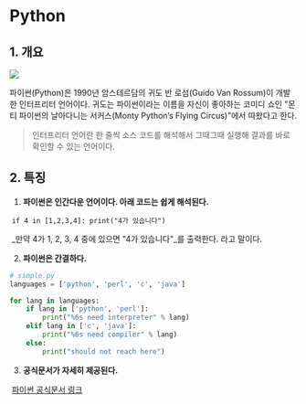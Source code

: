# Python



## 1. 개요

![](https://wikidocs.net/images/page/5/pahkey_KRRKrp.png)

파이썬(Python)은 1990년 암스테르담의 귀도 반 로섬(Guido Van Rossum)이 개발한 인터프리터 언어이다. 귀도는 파이썬이라는 이름을 자신이 좋아하는 코미디 쇼인 "몬티 파이썬의 날아다니는 서커스(Monty Python’s Flying Circus)"에서 따왔다고 한다.

> 인터프리터 언어란 한 줄씩 소스 코드를 해석해서 그때그때 실행해 결과를 바로 확인할 수 있는 언어이다.



## 2. 특징

1. __파이썬은 인간다운 언어이다. 아래 코드는 쉽게 해석된다.__

​		`if 4 in [1,2,3,4]: print("4가 있습니다")`

​		_만약 4가 1, 2, 3, 4 중에 있으면 "4가 있습니다"_를 출력한다. 라고 말이다.

2. __파이썬은 간결하다.__

```python
# simple.py	
languages = ['python', 'perl', 'c', 'java']

for lang in languages:
	if lang in ['python', 'perl']:
		print("%6s need interpreter" % lang)
	elif lang in ['c', 'java']:
		print("%6s need compiler" % lang)
	else:
		print("should not reach here")
```

3. __공식문서가 자세히 제공된다.__

​		[파이썬 공식문서 링크](https://docs.python.org/3/)

   

